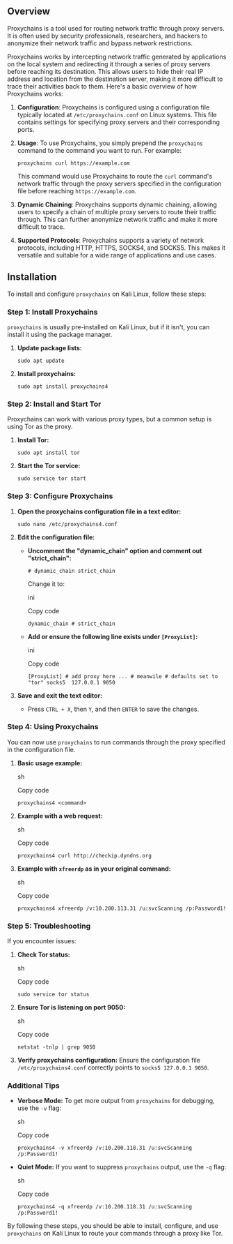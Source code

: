 ## Overview
Proxychains is a tool used for routing network traffic through proxy servers. It is often used by security professionals, researchers, and hackers to anonymize their network traffic and bypass network restrictions.

Proxychains works by intercepting network traffic generated by applications on the local system and redirecting it through a series of proxy servers before reaching its destination. This allows users to hide their real IP address and location from the destination server, making it more difficult to trace their activities back to them.
Here's a basic overview of how Proxychains works:

1. **Configuration**: Proxychains is configured using a configuration file typically located at `/etc/proxychains.conf` on Linux systems. This file contains settings for specifying proxy servers and their corresponding ports.
   
2. **Usage**: To use Proxychains, you simply prepend the `proxychains` command to the command you want to run. For example:

   
	`proxychains curl https://example.com`
    
	This command would use Proxychains to route the `curl` command's network traffic through the proxy servers specified in the configuration file before reaching `https://example.com`.
    
3. **Dynamic Chaining**: Proxychains supports dynamic chaining, allowing users to specify a chain of multiple proxy servers to route their traffic through. This can further anonymize network traffic and make it more difficult to trace.

4. **Supported Protocols**: Proxychains supports a variety of network protocols, including HTTP, HTTPS, SOCKS4, and SOCKS5. This makes it versatile and suitable for a wide range of applications and use cases.


## Installation
To install and configure `proxychains` on Kali Linux, follow these steps:

### Step 1: Install Proxychains

`proxychains` is usually pre-installed on Kali Linux, but if it isn't, you can install it using the package manager.

1. **Update package lists:**
   
    `sudo apt update`

2. **Install proxychains:**
 
    `sudo apt install proxychains4`


### Step 2: Install and Start Tor

Proxychains can work with various proxy types, but a common setup is using Tor as the proxy.

1. **Install Tor:**
   
    `sudo apt install tor`

2. **Start the Tor service:**
   
    `sudo service tor start`


### Step 3: Configure Proxychains

1. **Open the proxychains configuration file in a text editor:**
  
    `sudo nano /etc/proxychains4.conf`

2. **Edit the configuration file:**
    
    - **Uncomment the "dynamic_chain" option and comment out "strict_chain":**
    
        `# dynamic_chain strict_chain`
        
        Change it to:
        
        ini
        
        Copy code
        
        `dynamic_chain # strict_chain`
        
    - **Add or ensure the following line exists under `[ProxyList]`:**
        
        ini
        
        Copy code
        
        `[ProxyList] # add proxy here ... # meanwile # defaults set to "tor" socks5  127.0.0.1 9050`
        
3. **Save and exit the text editor:**
    
    - Press `CTRL + X`, then `Y`, and then `ENTER` to save the changes.

### Step 4: Using Proxychains

You can now use `proxychains` to run commands through the proxy specified in the configuration file.

1. **Basic usage example:**
    
    sh
    
    Copy code
    
    `proxychains4 <command>`
    
2. **Example with a web request:**
    
    sh
    
    Copy code
    
    `proxychains4 curl http://checkip.dyndns.org`
    
3. **Example with `xfreerdp` as in your original command:**
    
    sh
    
    Copy code
    
    `proxychains4 xfreerdp /v:10.200.113.31 /u:svcScanning /p:Password1!`
    

### Step 5: Troubleshooting

If you encounter issues:

1. **Check Tor status:**
    
    sh
    
    Copy code
    
    `sudo service tor status`
    
2. **Ensure Tor is listening on port 9050:**
    
    sh
    
    Copy code
    
    `netstat -tnlp | grep 9050`
    
3. **Verify proxychains configuration:** Ensure the configuration file `/etc/proxychains4.conf` correctly points to `socks5 127.0.0.1 9050`.
    

### Additional Tips

- **Verbose Mode:** To get more output from `proxychains` for debugging, use the `-v` flag:
    
    sh
    
    Copy code
    
    `proxychains4 -v xfreerdp /v:10.200.118.31 /u:svcScanning /p:Password1!`
    
- **Quiet Mode:** If you want to suppress `proxychains` output, use the `-q` flag:
    
    sh
    
    Copy code
    
    `proxychains4 -q xfreerdp /v:10.200.118.31 /u:svcScanning /p:Password1!`
    

By following these steps, you should be able to install, configure, and use `proxychains` on Kali Linux to route your commands through a proxy like Tor.

